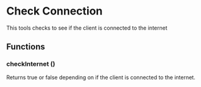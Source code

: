 # Check Connection

This tools checks to see if the client is connected to the internet

## Functions

### checkInternet ()

Returns true or false depending on if the client is connected to the internet.